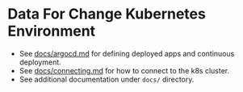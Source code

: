 # Data For Change Kubernetes Environment

* See [docs/argocd.md](docs/argocd.md) for defining deployed apps and continuous deployment.
* See [docs/connecting.md](docs/connection.md) for how to connect to the k8s cluster.
* See additional documentation under `docs/` directory.
